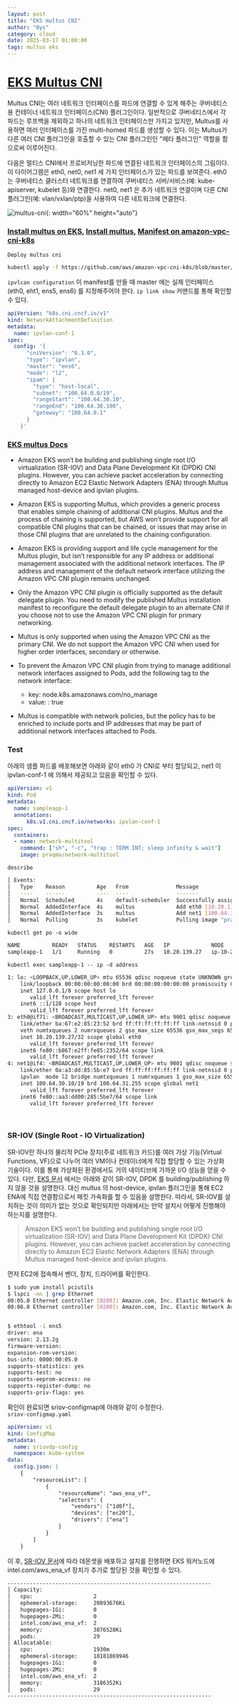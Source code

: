 ```yaml
---
layout: post
title: "EKS multus CNI"
author: "Bys"
category: cloud
date: 2025-03-17 01:00:00
tags: multus eks  
---
```


# [EKS Multus CNI](https://github.com/k8snetworkplumbingwg/multus-cni?tab=readme-ov-file#how-it-works)
Multus CNI는 여러 네트워크 인터페이스를 파드에 연결할 수 있게 해주는 쿠버네티스용 컨테이너 네트워크 인터페이스(CNI) 플러그인이다. 일반적으로 쿠버네티스에서 각 파드는 루프백을 제외하고 하나의 네트워크 인터페이스만 가지고 있지만, Multus를 사용하면 여러 인터페이스를 가진 multi-homed 파드를 생성할 수 있다. 이는 Multus가 다른 여러 CNI 플러그인을 호출할 수 있는 CNI 플러그인인 "메타 플러그인" 역할을 함으로써 이루어진다.  

다음은 멀티스 CNI에서 프로비저닝한 파드에 연결된 네트워크 인터페이스의 그림이다. 이 다이어그램은 eth0, net0, net1 세 가지 인터페이스가 있는 파드를 보여준다. eth0 는 쿠버네티스 클러스터 네트워크를 연결하여 쿠버네티스 서버/서비스(예: kube-apiserver, kubelet 등)와 연결한다. net0, net1 은 추가 네트워크 연결이며 다른 CNI 플러그인(예: vlan/vxlan/ptp)을 사용하여 다른 네트워크에 연결한다.

![multus-cni](/assets/it/cloud/eks/multus-cni.png){: width="60%" height="auto"}


### [Install multus on EKS](https://github.com/aws-samples/eks-install-guide-for-multus/blob/main/README.md), [Install multus](https://github.com/aws-samples/eks-install-guide-for-multus/blob/main/cfn/templates/nodegroup/README.md#install-multus), [Manifest on amazon-vpc-cni-k8s](https://github.com/aws/amazon-vpc-cni-k8s/tree/master/config/multus)


`Deploy multus cni`
```bash
kubectl apply -f https://github.com/aws/amazon-vpc-cni-k8s/blob/master/config/multus/v4.1.4-eksbuild.3/multus-daemonset-thick.yml
```

`ipvlcan configuration`
이 manifest를 만들 때 master 에는 실제 인터페이스 (eth0, eht1, ens5, ens6) 를 지정해주어야 한다. `ip link show` 커맨드를 통해 확인할 수 있다.  
```yaml
apiVersion: "k8s.cni.cncf.io/v1"
kind: NetworkAttachmentDefinition
metadata:
  name: ipvlan-conf-1
spec:
  config: '{
      "cniVersion": "0.3.0",
      "type": "ipvlan",
      "master": "ens6",
      "mode": "l2",
      "ipam": {
        "type": "host-local",
        "subnet": "100.64.0.0/19",
        "rangeStart": "100.64.30.10",
        "rangeEnd": "100.64.30.100",
        "gateway": "100.64.0.1"
      }
    }'
```

### [EKS multus Docs](https://docs.aws.amazon.com/eks/latest/userguide/pod-multiple-network-interfaces.html)
- Amazon EKS won’t be building and publishing single root I/O virtualization (SR-IOV) and Data Plane Development Kit (DPDK) CNI plugins. However, you can achieve packet acceleration by connecting directly to Amazon EC2 Elastic Network Adapters (ENA) through Multus managed host-device and ipvlan plugins.

- Amazon EKS is supporting Multus, which provides a generic process that enables simple chaining of additional CNI plugins. Multus and the process of chaining is supported, but AWS won’t provide support for all compatible CNI plugins that can be chained, or issues that may arise in those CNI plugins that are unrelated to the chaining configuration.

- Amazon EKS is providing support and life cycle management for the Multus plugin, but isn’t responsible for any IP address or additional management associated with the additional network interfaces. The IP address and management of the default network interface utilizing the Amazon VPC CNI plugin remains unchanged.

- Only the Amazon VPC CNI plugin is officially supported as the default delegate plugin. You need to modify the published Multus installation manifest to reconfigure the default delegate plugin to an alternate CNI if you choose not to use the Amazon VPC CNI plugin for primary networking.

- Multus is only supported when using the Amazon VPC CNI as the primary CNI. We do not support the Amazon VPC CNI when used for higher order interfaces, secondary or otherwise.

- To prevent the Amazon VPC CNI plugin from trying to manage additional network interfaces assigned to Pods, add the following tag to the network interface:
  - key: node.k8s.amazonaws.com/no_manage
  - value: : true

- Multus is compatible with network policies, but the policy has to be enriched to include ports and IP addresses that may be part of additional network interfaces attached to Pods.


### Test
아래의 샘플 파드를 배포해보면 아래와 같이 eth0 가 CNI로 부터 할당되고, net1 이 ipvlan-conf-1 에 의해서 제공되고 있음을 확인할 수 있다.  

```yaml
apiVersion: v1
kind: Pod
metadata:
  name: sampleapp-1
  annotations:
      k8s.v1.cni.cncf.io/networks: ipvlan-conf-1
spec:
  containers:
  - name: network-multitool
    command: ["sh", "-c", "trap : TERM INT; sleep infinity & wait"]
    image: praqma/network-multitool
```

`describe`
```bash
│ Events:
│   Type    Reason          Age   From               Message
│   ----    ------          ----  ----               -------
│   Normal  Scheduled       4s    default-scheduler  Successfully assigned default/sampleapp-1 to ip-10-20-136-182.ap-northeast-2.compute.internal
│   Normal  AddedInterface  4s    multus             Add eth0 [10.20.139.27/32] from aws-cni
│   Normal  AddedInterface  3s    multus             Add net1 [100.64.30.10/19] from default/ipvlan-conf-1
│   Normal  Pulling         3s    kubelet            Pulling image "praqma/network-multitool"
```

`kubectl get po -o wide`
```bash
NAME          READY   STATUS    RESTARTS   AGE   IP             NODE                                              NOMINATED NODE   READINESS GATES
sampleapp-1   1/1     Running   0          27s   10.20.139.27   ip-10-20-136-182.ap-northeast-2.compute.internal   <none>           <none>
```


`kubectl exec sampleapp-1 -- ip -d address`
```bash
1: lo: <LOOPBACK,UP,LOWER_UP> mtu 65536 qdisc noqueue state UNKNOWN group default qlen 1000
    link/loopback 00:00:00:00:00:00 brd 00:00:00:00:00:00 promiscuity 0 minmtu 0 maxmtu 0 numtxqueues 1 numrxqueues 1 gso_max_size 65536 gso_max_segs 65535
    inet 127.0.0.1/8 scope host lo
       valid_lft forever preferred_lft forever
    inet6 ::1/128 scope host
       valid_lft forever preferred_lft forever
3: eth0@if71: <BROADCAST,MULTICAST,UP,LOWER_UP> mtu 9001 qdisc noqueue state UP group default
    link/ether ba:67:e2:85:23:52 brd ff:ff:ff:ff:ff:ff link-netnsid 0 promiscuity 0 minmtu 68 maxmtu 65535
    veth numtxqueues 2 numrxqueues 2 gso_max_size 65536 gso_max_segs 65535
    inet 10.20.139.27/32 scope global eth0
       valid_lft forever preferred_lft forever
    inet6 fe80::b867:e2ff:fe85:2352/64 scope link
       valid_lft forever preferred_lft forever
4: net1@if4: <BROADCAST,MULTICAST,UP,LOWER_UP> mtu 9001 qdisc noqueue state UNKNOWN group default
    link/ether 0a:a3:dd:85:5b:e7 brd ff:ff:ff:ff:ff:ff link-netnsid 0 promiscuity 0 minmtu 68 maxmtu 65535
    ipvlan  mode l2 bridge numtxqueues 1 numrxqueues 1 gso_max_size 65536 gso_max_segs 65535
    inet 100.64.30.10/19 brd 100.64.31.255 scope global net1
       valid_lft forever preferred_lft forever
    inet6 fe80::aa3:dd00:285:5be7/64 scope link
       valid_lft forever preferred_lft forever
```

<br>


### SR-IOV (Single Root - IO Virtualization)
SR-IOV란 하나의 물리적 PCIe 장치(주로 네트워크 카드)를 여러 가상 기능(Virtual Functions, VF)으로 나누어 여러 VM이나 컨테이너에게 직접 할당할 수 있는 가상화 기술이다. 이를 통해 가상화된 환경에서도 거의 네이티브에 가까운 I/O 성능을 얻을 수 있다.
다만, [EKS 문서](https://docs.aws.amazon.com/eks/latest/userguide/pod-multiple-network-interfaces.html) 에서는 아래와 같이 SR-IOV, DPDK 를 building/publishing 하지 않을 것을 설명한다. 대신 multus 의 host-device, ipvlan 플러그인을 통해 EC2 ENA에 직접 연결함으로서 패킷 가속화를 할 수 있음을 설명한다. 따라서, SR-IOV를 설치하는 것이 의미가 없는 것으로 확인되지만 아래에서는 만약 설치시 어떻게 진행해야 하는지를 설명한다.  

> Amazon EKS won’t be building and publishing single root I/O virtualization (SR-IOV) and Data Plane Development Kit (DPDK) CNI plugins. However, you can achieve packet acceleration by connecting directly to Amazon EC2 Elastic Network Adapters (ENA) through Multus managed host-device and ipvlan plugins.


먼저 EC2에 접속해서 벤더, 장치, 드라이버를 확인한다.  
```bash
$ sudo yum install pciutils
$ lspci -nn | grep Ethernet
00:05.0 Ethernet controller [0200]: Amazon.com, Inc. Elastic Network Adapter (ENA) [1d0f:ec20]
00:06.0 Ethernet controller [0200]: Amazon.com, Inc. Elastic Network Adapter (ENA) [1d0f:ec20]


$ ethtool -i ens5
driver: ena
version: 2.13.2g
firmware-version:
expansion-rom-version:
bus-info: 0000:00:05.0
supports-statistics: yes
supports-test: no
supports-eeprom-access: no
supports-register-dump: no
supports-priv-flags: yes
```

확인이 완료되면 sriov-configmap에 아래와 같이 수정한다.  
`sriov-configmap.yaml`
```yaml
apiVersion: v1
kind: ConfigMap
metadata:
  name: sriovdp-config
  namespace: kube-system
data:
  config.json: |
    {
        "resourceList": [
            {
                "resourceName": "aws_ena_vf",
                "selectors": {
                    "vendors": ["1d0f"],
                    "devices": ["ec20"],
                    "drivers": ["ena"]
                }
            }
        ]
    }
```

이 후, [SR-IOV 문서](https://github.com/k8snetworkplumbingwg/sriov-network-device-plugin?tab=readme-ov-file#sr-iov-network-device-plugin-for-kubernetes)에 따라 데몬셋을 배포하고 설치를 진행하면 EKS 워커노드에 intel.com/aws_ena_vf 장치가 추가로 할당된 것을 확인할 수 있다.  
```bash
----------------------------------------------------------------
│ Capacity:
│   cpu:                   2
│   ephemeral-storage:     20893676Ki
│   hugepages-1Gi:         0
│   hugepages-2Mi:         0
│   intel.com/aws_ena_vf:  2
│   memory:                3876528Ki
│   pods:                  29
│ Allocatable:
│   cpu:                   1930m
│   ephemeral-storage:     18181869946
│   hugepages-1Gi:         0
│   hugepages-2Mi:         0
│   intel.com/aws_ena_vf:  2
│   memory:                3186352Ki
│   pods:                  29
----------------------------------------------------------------
```
<br><br><br>

